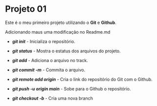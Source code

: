 # Projeto 01

Este é o meu primeiro projeto utilizando o **Git** e **Github**.

Adicionando maus uma modificação no Readme.md

- ***git init*** - Inicializa o repositório.

- ***git status*** - Mostra o estatus dos arquivos do projeto.

- ***git add*** - Adiciona o arquivo no track.

- ***git commit -m*** - Commita o arquivo.

- ***git remote add origin*** - Cria o link do repositório do Git com o Github.

- ***git push -u origin main*** - Sobe para o Github o repositório.

- ***git checkout -b*** - Cria uma nova branch

